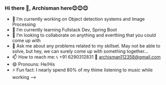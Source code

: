 ### Hi there 👋, Archisman here😊😊😊


- 🔭 I’m currently working on Object detection systems and Image Processing
- 🌱 I’m currently learning Fullstack Dev, Spring Boot
- 👯 I’m looking to collaborate on anything and everthing that you could come up with
- 💬 Ask me about any problems related to my skillset. May not be able to solve, but hey, we can surely come up with something together...
- 📫 How to reach me: 📞 +91 6290312831 📧 archisman112358@gmail.com 
- 😄 Pronouns: He/His
- ⚡ Fun fact: I nearly spend 80% of my thime listening to music while working 
-->
